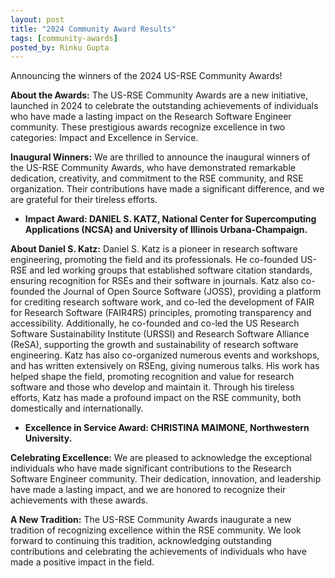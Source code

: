 ```yaml
---
layout: post
title: "2024 Community Award Results"
tags: [community-awards]
posted_by: Rinku Gupta
---
```


Announcing the winners of the 2024 US-RSE Community Awards!

**About the Awards:**
The US-RSE Community Awards are a new initiative, launched in 2024 to celebrate the outstanding achievements of individuals who have made a lasting impact on the Research Software Engineer community. These prestigious awards recognize excellence in two categories: Impact and Excellence in Service.

**Inaugural Winners:**
We are thrilled to announce the inaugural winners of the US-RSE Community Awards, who have demonstrated remarkable dedication, creativity, and commitment to the RSE community, and RSE organization. Their contributions have made a significant difference, and we are grateful for their tireless efforts.
* **Impact Award: DANIEL S. KATZ, National Center for Supercomputing Applications (NCSA) and University of Illinois Urbana-Champaign.**

**About Daniel S. Katz:**  Daniel S. Katz is a pioneer in research software engineering, promoting the field and its professionals. He co-founded US-RSE and led working groups that established software citation standards, ensuring recognition for RSEs and their software in journals. Katz also co-founded the Journal of Open Source Software (JOSS), providing a platform for crediting research software work, and co-led the development of FAIR for Research Software (FAIR4RS) principles, promoting transparency and accessibility. Additionally, he co-founded and co-led the US Research Software Sustainability Institute (URSSI) and Research Software Alliance (ReSA), supporting the growth and sustainability of research software engineering. Katz has also co-organized numerous events and workshops, and has written extensively on RSEng, giving numerous talks. His work has helped shape the field, promoting recognition and value for research software and those who develop and maintain it. Through his tireless efforts, Katz has made a profound impact on the RSE community, both domestically and internationally.


* **Excellence in Service Award: CHRISTINA MAIMONE, Northwestern University.**
  
**Celebrating Excellence:**
We are pleased to acknowledge the exceptional individuals who have made significant contributions to the Research Software Engineer community. Their dedication, innovation, and leadership have made a lasting impact, and we are honored to recognize their achievements with these awards.

**A New Tradition:**
The US-RSE Community Awards inaugurate a new tradition of recognizing excellence within the RSE community. We look forward to continuing this tradition, acknowledging outstanding contributions and celebrating the achievements of individuals who have made a positive impact in the field.
